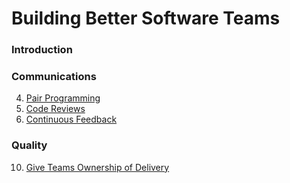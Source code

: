 # Building Better Software Teams

### Introduction

### Communications
4. [Pair Programming](01_communications/04_pair_programming.md)
5. [Code Reviews](01_communications/05_code_reviews_with_pull_requests.md)
7. [Continuous Feedback](01_communications/07_continuous_feedback.md)

### Quality

10. [Give Teams Ownership of Delivery](02_quality/10_give_teams_ownership.md)
